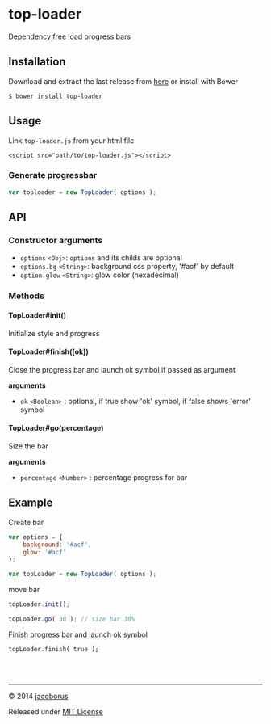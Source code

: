 top-loader
==========

Dependency free load progress bars

## Installation

Download and extract the last release from [here](https://github.com/jacoborus/top-loader/archive/master.zip) or install with Bower
```
$ bower install top-loader
```

## Usage

Link `top-loader.js` from your html file
```
<script src="path/to/top-loader.js"></script>
```

### Generate progressbar

```js
var toploader = new TopLoader( options );
```

## API

### Constructor arguments

- `options` `<Obj>`: `options` and its childs are optional
- `options.bg` `<String>`: background css property, '#acf' by default
- `option.glow` `<String>`: glow color (hexadecimal)

### Methods

#### TopLoader#init()

Initialize style and progress


#### TopLoader#finish([ok])

Close the progress bar and launch ok symbol if passed as argument

**arguments**

- `ok` `<Boolean>` : optional, if true show 'ok' symbol, if false shows 'error' symbol

#### TopLoader#go(percentage)

Size the bar 

**arguments**

- `percentage` `<Number>` : percentage progress for bar


## Example

Create bar

```js
var options = {
	background: '#acf',
	glow: '#acf'
};

var topLoader = new TopLoader( options );
```

move bar

```js
topLoader.init();

topLoader.go( 30 ); // size bar 30%
```

Finish progress bar and launch ok symbol

```
topLoader.finish( true );
```

<br><br>

---

© 2014 [jacoborus](https://github.com/jacoborus)

Released under [MIT License](https://raw.github.com/jacoborus/top-loader/master/LICENSE)